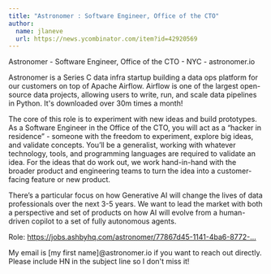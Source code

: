 ```yaml
---
title: "Astronomer : Software Engineer, Office of the CTO"
author:
  name: jlaneve
  url: https://news.ycombinator.com/item?id=42920569
---
```

Astronomer - Software Engineer, Office of the CTO - NYC - astronomer.io

Astronomer is a Series C data infra startup building a data ops platform for our customers on top of Apache Airflow. Airflow is one of the largest open-source data projects, allowing users to write, run, and scale data pipelines in Python. It&#x27;s downloaded over 30m times a month!

The core of this role is to experiment with new ideas and build prototypes. As a Software Engineer in the Office of the CTO, you will act as a “hacker in residence” - someone with the freedom to experiment, explore big ideas, and validate concepts. You’ll be a generalist, working with whatever technology, tools, and programming languages are required to validate an idea. For the ideas that do work out, we work hand-in-hand with the broader product and engineering teams to turn the idea into a customer-facing feature or new product.

There’s a particular focus on how Generative AI will change the lives of data professionals over the next 3-5 years. We want to lead the market with both a perspective and set of products on how AI will evolve from a human-driven copilot to a set of fully autonomous agents.

Role: <a href="https:&#x2F;&#x2F;jobs.ashbyhq.com&#x2F;astronomer&#x2F;77867d45-1141-4ba6-8772-0761ce33458b" rel="nofollow">https:&#x2F;&#x2F;jobs.ashbyhq.com&#x2F;astronomer&#x2F;77867d45-1141-4ba6-8772-...</a>

My email is [my first name]@astronomer.io if you want to reach out directly. Please include HN in the subject line so I don&#x27;t miss it!
<JobApplication />
